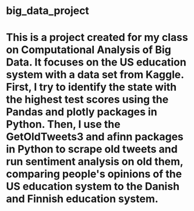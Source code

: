 # big_data_project

# This is a project created for my class on Computational Analysis of Big Data.  It focuses on the US education system with a data set from Kaggle.  First, I try to identify the state with the highest test scores using the Pandas and plotly packages in Python.  Then, I use the GetOldTweets3 and afinn packages in Python to scrape old tweets and run sentiment analysis on old them, comparing people's opinions of the US education system to the Danish and Finnish education system.
